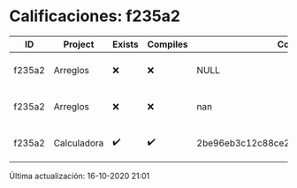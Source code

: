 # Calificaciones: f235a2
|ID|Project|Exists|Compiles|CommitHash|CommitDate|CheckDate|Comments|
|-|-|-|-|-|-|-|-|
|f235a2|Arreglos|❌|❌|NULL|NULL|16-10-2020 21:01:36|No se encontró el archivo en PracticasComputacionI/Arreglos/Arreglos.cpp|
|f235a2|Arreglos|❌|❌|nan|nan|15-10-2020 21:24:44|No se encontró el archivo en PracticasComputacionI/Arreglos/Arreglos.cpp|
|f235a2|Calculadora|✔️|✔️|2be96eb3c12c88ce2e7ca157cfb174561eb74ca1|11-10-2020 20:54:38|15-10-2020 21:24:41|nan|

Última actualización: 16-10-2020 21:01